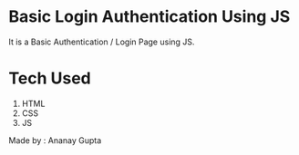 # Basic Login Authentication Using JS

It is a Basic Authentication / Login Page using JS.

# Tech Used

1. HTML
2. CSS
3. JS

Made by : Ananay Gupta

